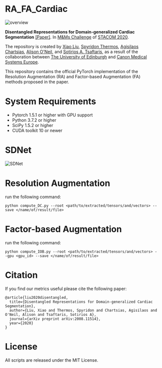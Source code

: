 # RA_FA_Cardiac

![overview](./assets/images/overview.png)

**Disentangled Representations for Domain-generalized Cardiac Segmentation** [[Paper]](https://arxiv.org/abs/2008.11514). In [M&Ms Challenge](https://www.ub.edu/mnms/) of [STACOM 2020](http://stacom2020.cardiacatlas.org/).

The repository is created by [Xiao Liu](https://github.com/xxxliu95), [Spyridon Thermos](https://github.com/spthermo), [Agisilaos Chartsias](https://github.com/agis85), [Alison O'Neil](https://www.eng.ed.ac.uk/about/people/dr-alison-oneil), and [Sotirios A. Tsaftaris](https://www.eng.ed.ac.uk/about/people/dr-sotirios-tsaftaris), as a result of the collaboration between [The University of Edinburgh](https://www.eng.ed.ac.uk/) and [Canon Medical Systems Europe](https://eu.medical.canon/). 

This repository contains the official PyTorch implementation of the Resolution Augmentation (RA) and Factor-based Augmentation (FA) methods proposed in the paper.

# System Requirements
* Pytorch 1.5.1 or higher with GPU support
* Python 3.7.2 or higher
* SciPy 1.5.2 or higher
* CUDA toolkit 10 or newer

# SDNet

![SDNet](./assets/images/sdnet.png)

# Resolution Augmentation

run the following command:

```python compute_DC.py --root <path/to/extracted/tensors/and/vectors> --save </name/of/result/file>```

# Factor-based Augmentation

run the following command:

```python compute_IOB.py --root <path/to/extracted/tensors/and/vectors> --gpu <gpu_id> --save </name/of/result/file> ```

# Citation
If you find our metrics useful please cite the following paper:
```
@article{liu2020disentangled,
  title={Disentangled Representations for Domain-generalized Cardiac Segmentation},
  author={Liu, Xiao and Thermos, Spyridon and Chartsias, Agisilaos and O'Neil, Alison and Tsaftaris, Sotirios A},
  journal={arXiv preprint arXiv:2008.11514},
  year={2020}
}
```

# License
All scripts are released under the MIT License.
